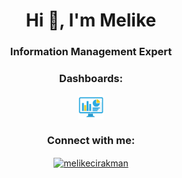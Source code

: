 <h1 align="center">Hi 👋, I'm Melike</h1>
<h3 align="center">Information Management Expert</h3>

<h3 align="center">Dashboards:</h3>
<p align="center">
<a href="https://melikecirakman.github.io/" target="blank"><img align="center" src="https://github.com/melikecirakman/melikecirakman.github.io/blob/main/icon-dashboard-9.jpg?raw=true" alt="melikecirakman" height="40" width="40" /></a>
</p>

<h3 align="center">Connect with me:</h3>
<p align="center">
<a href="https://linkedin.com/in/melikecirakman" target="blank"><img align="center" src="https://raw.githubusercontent.com/rahuldkjain/github-profile-readme-generator/master/src/images/icons/Social/linked-in-alt.svg" alt="melikecirakman" height="30" width="40" /></a>
</p>
